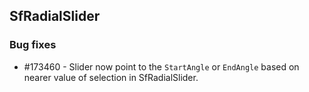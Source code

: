 ## SfRadialSlider

### Bug fixes

* \#173460 - Slider now point to the `StartAngle` or `EndAngle` based on nearer value of selection in SfRadialSlider.
